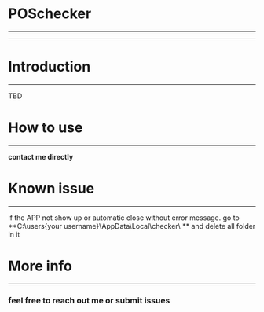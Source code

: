 # POSchecker
----
----
# Introduction
---
TBD
# How to use
-----
 **contact me directly**
# Known issue
----
 if the APP not show up or automatic close without error message. go to **C:\users\{your username}\AppData\Local\checker\ ** and delete all folder in it 
# More info
----
### feel free to reach out me or submit issues
